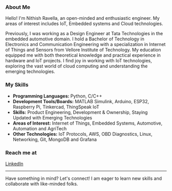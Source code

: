 ### About Me
Hello! I'm Nithish Ravella, an open-minded and enthusiastic engineer. My areas of interest includes IoT, Embedded systems and Cloud technologies. 

Previously, I was working as a Design Engineer at Tata Technologies in the embedded automotive domain. I hold a Bachelor of Technology in Electronics and Communication Engineering with a specialization in Internet of Things and Sensors from Vellore Institute of Technology. My education equipped me with both theoretical knowledge and practical experience in hardware and IoT projects. I find joy in working with IoT technologies, exploring the vast world of cloud computing and understanding the emerging technologies.

### My Skills
- **Programming Languages:** Python, C/C++  
- **Development Tools/Boards:** MATLAB Simulink, Arduino, ESP32, Raspberry Pi, Tinkercad, ThingSpeak IoT  
- **Skills:** Product Engineering, Development & Ownership, Staying Updated with Emerging Technologies  
- **Areas of Interest:** Internet of Things, Embedded Systems, Automotive, Automation and AgriTech  
- **Other Technologies:** IoT Protocols, AWS, OBD Diagnostics, Linux, Networking, Git, MongoDB and Grafana  

### Reach me at
[LinkedIn](https://www.linkedin.com/in/nithishravella10/)

---

Have something in mind? Let's connect! I am eager to learn new skills and collaborate with like-minded folks.
